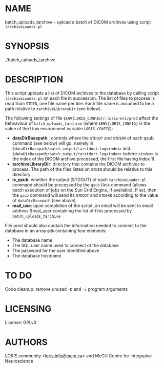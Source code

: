 # NAME

batch\_uploads\_tarchive - upload a batch of DICOM archives using script
`tarchiveLoader.pl`

# SYNOPSIS

./batch\_uploads\_tarchive

# DESCRIPTION

This script uploads a list of DICOM archives to the database by calling script
`tarchiveLoader.pl` on each file in succession. The list of files to process is read 
from `STDIN`, one file name per line. Each file name is assumed to be a path
relative to `tarchiveLibraryDir` (see below).

The following settings of file `$ENV{LORIS_CONFIG}/.loris-mri/prod` affect the 
behvaviour of `batch_uploads_tarchive` (where `$ENV{LORIS_CONFIG}` is the
value of the Unix environment variable `LORIS_CONFIG`):

- **dataDirBasepath** : controls where the `STDOUT` and `STDERR` of each qsub
command (see below) will go, namely in
  `$dataDirBasepath/batch_output/tarstdout.log<index>` and
  `$dataDirBasepath/batch_output/tarstderr.log<index>`
  (where `<index>` is the index of the DICOM archive processed, the
  first file having index 1).
- **tarchiveLibraryDir**: directory that contains the DICOM archives to process.
The path of the files listed on `STDIN` should be relative to this directory.
- **is\_qsub**: whether the output (STDOUT) of each `tarchiveLoader.pl` command
should be processed by the `qsub` Unix command (allows batch execution of jobs
on the Sun Grid Engine, if available). If set, then the `qsub` command will
send its `STDOUT` and `STDERR` according to the value of `dataDirBasepath`
(see above).
- **mail\_use**: upon completion of the script, an email will be sent to email address
  $mail\_user containing the list of files processed by `batch_uploads_tarchive`

File prod should also contain the information needed to connect to the database in an
array `@db` containing four elements:

- The database name
- The SQL user name used to connect ot the database
- The password for the user identified above
- The database hostname

# TO DO

Code cleanup: remove unused `-D` and `-v` program arguments

# LICENSING

License: GPLv3

# AUTHORS

LORIS community &lt;loris.info@mcin.ca> and McGill Centre for Integrative
Neuroscience
